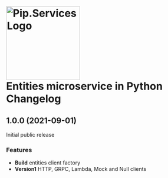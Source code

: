 # <img src="https://uploads-ssl.webflow.com/5ea5d3315186cf5ec60c3ee4/5edf1c94ce4c859f2b188094_logo.svg" alt="Pip.Services Logo" width="200"> <br/> Entities microservice in Python Changelog

## <a name="1.0.0"></a> 1.0.0 (2021-09-01)

Initial public release

### Features
* **Build** entities client factory
* **Version1** HTTP, GRPC, Lambda, Mock and Null clients
